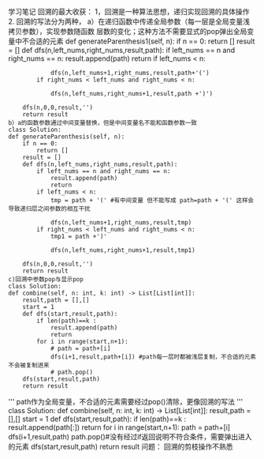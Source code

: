 学习笔记
回溯的最大收获：
1，回溯是一种算法思想，递归实现回溯的具体操作
2. 回溯的写法分为两种，
	a）在递归函数中传递全局参数（每一层是全局变量浅拷贝参数），实现参数随函数
	层数的变化；这种方法不需要显式的pop弹出全局变量中不合适的元素
def generateParenthesis1(self, n):
        if n == 0:
            return []
        result = []
        def dfs(n,left_nums,right_nums,result,path):
            if left_nums == n and right_nums == n:
                result.append(path)
                return
            if left_nums < n:
                
                dfs(n,left_nums+1,right_nums,result,path+'(')
            if right_nums < left_nums and right_nums < n:
                
                dfs(n,left_nums,right_nums+1,result,path +')')
                
        dfs(n,0,0,result,'')
        return result
	b）a的函数参数通过中间变量替换，但是中间变量名不能和函数参数一致
	class Solution:
    def generateParenthesis(self, n):
        if n == 0:
            return []
        result = []
        def dfs(n,left_nums,right_nums,result,path):
            if left_nums == n and right_nums == n:
                result.append(path)
                return
            if left_nums < n:
                tmp = path + '(' #有中间变量 但不能写成 path=path + '(' 这样会导致递归层之间参数的相互干扰
                
                dfs(n,left_nums+1,right_nums,result,tmp)
            if right_nums < left_nums and right_nums < n:
                tmp1 = path +')'
                
                dfs(n,left_nums,right_nums+1,result,tmp1)
                
        dfs(n,0,0,result,'')
        return result
	c)回溯中参数pop与显示pop
	class Solution:
    def combine(self, n: int, k: int) -> List[List[int]]:
        result,path = [],[]
        start = 1
        def dfs(start,result,path):
            if len(path)==k :
                result.append(path)
                return
            for i in range(start,n+1):
                # path = path+[i]
                dfs(i+1,result,path+[i]) #path每一层时都被浅层复制，不合适的元素不会被复制进来
                # path.pop()
        dfs(start,result,path)
        return result
 '''
 path作为全局变量，不合适的元素需要经过pop()清除，更像回溯的写法
 '''   
class Solution:
    def combine(self, n: int, k: int) -> List[List[int]]:
        result,path = [],[]
        start = 1
        def dfs(start,result,path):
            if len(path)==k :
                result.append(path[:])
                return
            for i in range(start,n+1):
                path = path+[i]
                dfs(i+1,result,path) 
                path.pop()#没有经过if返回说明不符合条件，需要弹出进入的元素
        dfs(start,result,path)
        return result
问题：
回溯的剪枝操作不熟悉